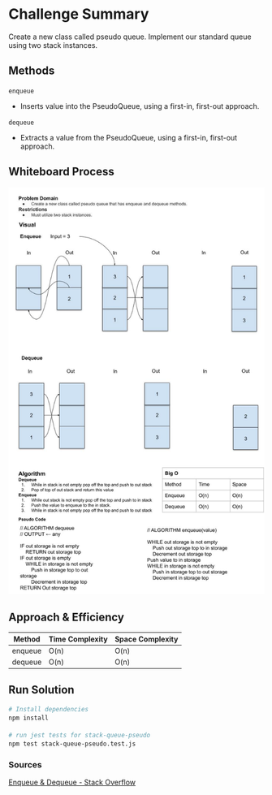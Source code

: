 # Challenge Summary
Create a new class called pseudo queue. Implement our standard queue using two stack instances.

## Methods
`enqueue`
  - Inserts value into the PseudoQueue, using a first-in, first-out approach.

`dequeue`
  - Extracts a value from the PseudoQueue, using a first-in, first-out approach.

## Whiteboard Process
![WhiteBoard Solution](stack-queue-pseudo.jpg)

## Approach & Efficiency
| Method | Time Complexity | Space Complexity |
| ---- | ---- | ---- |
| enqueue | O(n) | O(n) |
| dequeue | O(n) | O(n) |

## Run Solution

```Bash
# Install dependencies
npm install

# run jest tests for stack-queue-pseudo
npm test stack-queue-pseudo.test.js
```

### Sources

[Enqueue & Dequeue - Stack Overflow](https://stackoverflow.com/a/69436)
